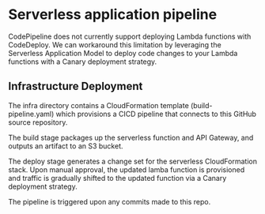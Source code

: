 # Serverless application pipeline
CodePipeline does not currently support deploying Lambda functions with CodeDeploy. We can workaround this limitation by leveraging the Serverless Application Model to deploy code changes to your Lambda functions with a Canary deployment strategy.
 
## Infrastructure Deployment
The infra directory contains a CloudFormation template (build-pipeline.yaml) which provisions a CICD pipeline that connects to this GitHub source repository.

The build stage packages up the serverless function and API Gateway, and outputs an artifact to an S3 bucket.

The deploy stage generates a change set for the serverless CloudFormation stack. Upon manual approval, the updated lamba function is provisioned and traffic is gradually shifted to the updated function via a Canary deployment strategy.

The pipeline is triggered upon any commits made to this repo.
